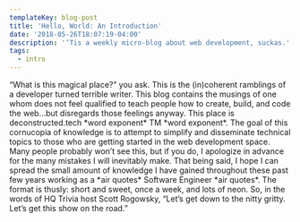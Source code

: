 ```yaml
---
templateKey: blog-post
title: 'Hello, World: An Introduction'
date: '2018-05-26T18:07:19-04:00'
description: '‘Tis a weekly micro-blog about web development, suckas.'
tags:
  - intro
---
```

“What is this magical place?” you ask. This is the (in)coherent ramblings of a developer turned terrible writer. This blog contains the musings of one whom does not feel qualified to teach people how to create, build, and code the web…but disregards those feelings anyway. This place is deconstructed.tech \*word exponent\* TM \*word exponent\*. The goal of this cornucopia of knowledge is to attempt to simplify and disseminate technical topics to those who are getting started in the web development space. Many people probably won’t see this, but if you do, I apologize in advance for the many mistakes I will inevitably make. That being said, I hope I can spread the small amount of knowledge I have gained throughout these past few years working as a \*air quotes\* Software Engineer \*air quotes\*. The format is thusly: short and sweet, once a week, and lots of neon. So, in the words of HQ Trivia host Scott Rogowsky, “Let’s get down to the nitty gritty. Let’s get this show on the road.”
